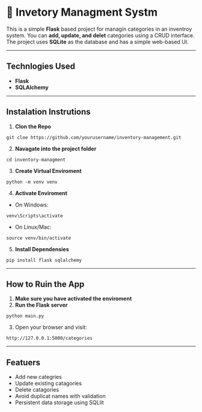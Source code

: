 # 🛒 **Invetory Managment Systm**

This is a simple **Flask** based project for managin categories in an inventroy system. You can **add, update, and delet** categories using a CRUD interface. The project uses **SQLite** as the database and has a simple web-based UI.

---

## **Technlogies Used**
- **Flask**
- **SQLAlchemy** 



---

## **Instalation Instrutions**

1. **Clon the Repo**
```
git cloe https://github.com/yourusername/inventory-management.git
```

2. **Navagate into the project folder**
```
cd inventory-managment
```

3. **Create Virtual Enviroment**
```
python -m venv venv
```

4. **Activate Enviroment**
- On Windows:
```
venv\Scripts\activate
```
- On Linux/Mac:
```
source venv/bin/activate
```

5. **Install Dependensies**
```
pip install flask sqlalchemy
```

---

## **How to Ruin the App**

1. **Make sure you have activated the enviroment**
2. **Run the Flask server**
```
python main.py
```
3. Open your browser and visit:
```
http://127.0.0.1:5000/categories
```

---

## **Featuers**

- Add new categries
- Update existing catagories
- Delete catagories
- Avoid duplicat names with validation
- Persistent data storage using SQLlit
